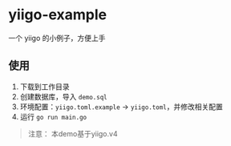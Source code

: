 # yiigo-example

一个 yiigo 的小例子，方便上手

## 使用

1. 下载到工作目录
2. 创建数据库，导入 `demo.sql`
3. 环境配置：`yiigo.toml.example` -> `yiigo.toml`，并修改相关配置
4. 运行 `go run main.go`

> 注意：
> 本demo基于yiigo.v4